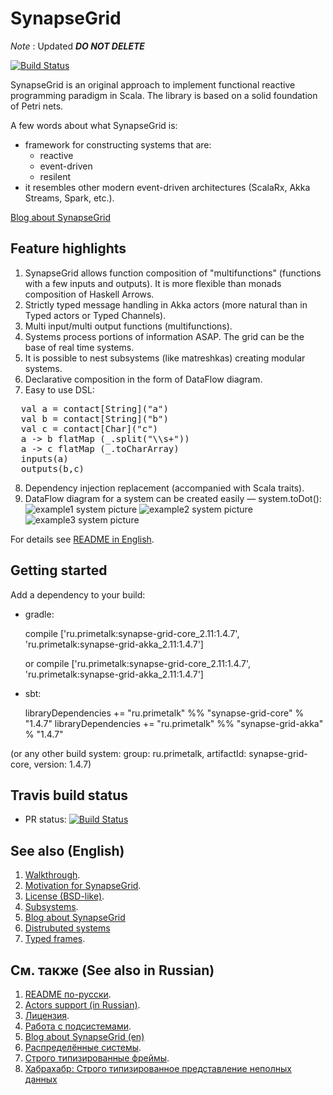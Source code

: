SynapseGrid 
===========

*Note* : Updated ***DO NOT DELETE***

[![Build Status](https://travis-ci.org/Primetalk/SynapseGrid.svg)](https://travis-ci.org/Primetalk/SynapseGrid)

SynapseGrid is an original approach to implement functional reactive programming paradigm in Scala. The library is based 
on a solid foundation of Petri nets.

A few words about what SynapseGrid is:

- framework for constructing systems that are:
  - reactive
  - event-driven
  - resilent  
- it resembles other modern event-driven architectures (ScalaRx, Akka Streams, Spark, etc.).

[Blog about SynapseGrid](http://synapse-grid.primetalk.ru/)

Feature highlights
------------------

1. SynapseGrid allows function composition of "multifunctions" (functions with a few inputs and outputs). It is more flexible than monads composition of Haskell Arrows.
2. Strictly typed message handling in Akka actors (more natural than in Typed actors or Typed Channels).
3. Multi input/multi output functions (multifunctions).
4. Systems process portions of information ASAP. The grid can be the base of real time systems.
5. It is possible to nest subsystems (like matreshkas) creating modular systems.
6. Declarative composition in the form of DataFlow diagram.
7. Easy to use DSL:
<pre>
  val a = contact[String]("a")
  val b = contact[String]("b")
  val c = contact[Char]("c")
  a -> b flatMap (_.split("\\s+"))
  a -> c flatMap (_.toCharArray)
  inputs(a)
  outputs(b,c)
</pre>
8. Dependency injection replacement (accompanied with Scala traits).
9. DataFlow diagram for a system can be created easily — system.toDot():
![example1 system picture](docs/images/example1.png)
![example2 system picture](docs/images/example2.png)
![example3 system picture](docs/images/example3.png)

For details see [README in English](docs/README.EN.md).

Getting started
---------------
Add a dependency to your build:

 - gradle:
 
      compile ['ru.primetalk:synapse-grid-core_2.11:1.4.7', 'ru.primetalk:synapse-grid-akka_2.11:1.4.7']

   or
      compile ['ru.primetalk:synapse-grid-core_2.11:1.4.7', 'ru.primetalk:synapse-grid-akka_2.11:1.4.7']

 - sbt:
 
      libraryDependencies += "ru.primetalk" %% "synapse-grid-core" % "1.4.7"
      libraryDependencies += "ru.primetalk" %% "synapse-grid-akka" % "1.4.7"
      
(or any other build system: group: ru.primetalk, artifactId: synapse-grid-core, version: 1.4.7)

Travis build status
-------------------

- PR status: [![Build Status](https://travis-ci.org/Primetalk/SynapseGrid.svg)](https://travis-ci.org/Primetalk/SynapseGrid)

See also (English)
--------
1. [Walkthrough](docs/README.EN.md).
2. [Motivation for SynapseGrid](docs/SpeechPortalMotivation.RU.md).
3. [License (BSD-like)](LICENSE.md).
4. [Subsystems](docs/Subsystems.EN.md).
5. [Blog about SynapseGrid](http://synapse-grid.primetalk.ru/)
6. [Distrubuted systems](docs/Distributed.EN.md)
7. [Typed frames](docs/Frames.EN.md).

См. также (See also in Russian)
---------
1. [README по-русски](docs/README.RU.md).
2. [Actors support (in Russian)](docs/Actors.RU.md).
3. [Лицензия](docs/LICENSE.RU.md).
4. [Работа с подсистемами](docs/Subsystems.RU.md).
5. [Blog about SynapseGrid (en)](http://synapse-grid.primetalk.ru/)
6. [Распределённые системы](docs/Distributed.RU.md).
7. [Строго типизированные фреймы](docs/Frames.RU.md).
8. [Хабрахабр: Строго типизированное представление неполных данных](http://habrahabr.ru/post/229035/)
